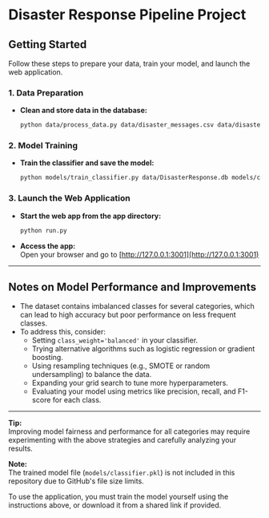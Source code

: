 # Disaster Response Pipeline Project

## Getting Started

Follow these steps to prepare your data, train your model, and launch the web application.

### 1. Data Preparation

- **Clean and store data in the database:**

  ```sh
  python data/process_data.py data/disaster_messages.csv data/disaster_categories.csv data/DisasterResponse.db
  ```

### 2. Model Training

- **Train the classifier and save the model:**

  ```sh
  python models/train_classifier.py data/DisasterResponse.db models/classifier.pkl
  ```

### 3. Launch the Web Application

- **Start the web app from the app directory:**

  ```sh
  python run.py
  ```

- **Access the app:**  
  Open your browser and go to [http://127.0.0.1:3001](http://127.0.0.1:3001)

---

## Notes on Model Performance and Improvements

- The dataset contains imbalanced classes for several categories, which can lead to high accuracy but poor performance on less frequent classes.
- To address this, consider:
  - Setting `class_weight='balanced'` in your classifier.
  - Trying alternative algorithms such as logistic regression or gradient boosting.
  - Using resampling techniques (e.g., SMOTE or random undersampling) to balance the data.
  - Expanding your grid search to tune more hyperparameters.
  - Evaluating your model using metrics like precision, recall, and F1-score for each class.

---

**Tip:**  
Improving model fairness and performance for all categories may require experimenting with the above strategies and carefully analyzing your results.

**Note:**  
The trained model file (`models/classifier.pkl`) is not included in this repository due to GitHub's file size limits.  

To use the application, you must train the model yourself using the instructions above, or download it from a shared link if provided.